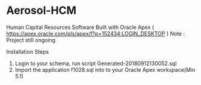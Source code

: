 # Aerosol-HCM
Human Capital Resources Software Built with Oracle Apex 
( https://apex.oracle.com/pls/apex/f?p=152434:LOGIN_DESKTOP )
Note : Project still ongoing

Installation Steps

1. Login to your schema, run script Generated-20180912130052.sql
2. Import the application f1028.sql into to your Oracle Apex workspace(Min 5.1)
